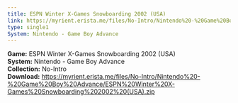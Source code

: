 ```yaml
---
title: ESPN Winter X-Games Snowboarding 2002 (USA)
link: https://myrient.erista.me/files/No-Intro/Nintendo%20-%20Game%20Boy%20Advance/ESPN%20Winter%20X-Games%20Snowboarding%202002%20(USA).zip
type: single1
System: Nintendo - Game Boy Advance
---
```

<b>Game:</b> ESPN Winter X-Games Snowboarding 2002 (USA)<br>
<b>System:</b> Nintendo - Game Boy Advance<br>
<b>Collection:</b> No-Intro<br>
<b>Download:</b> https://myrient.erista.me/files/No-Intro/Nintendo%20-%20Game%20Boy%20Advance/ESPN%20Winter%20X-Games%20Snowboarding%202002%20(USA).zip